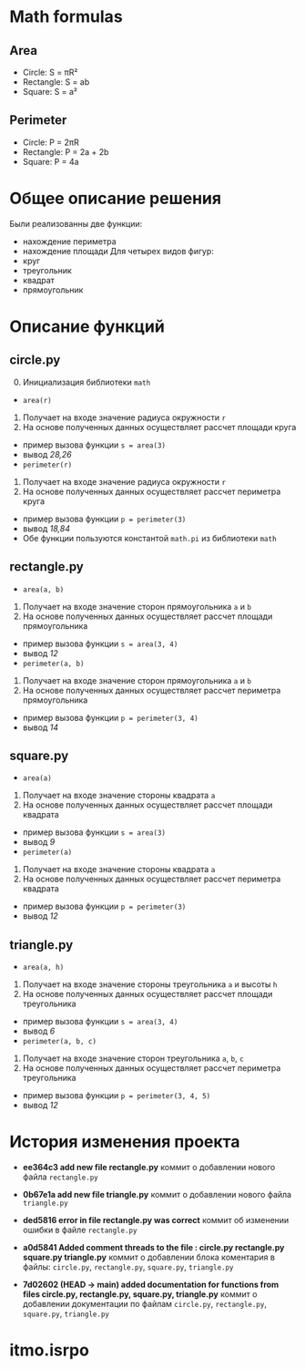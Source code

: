 # Math formulas
## Area
- Circle: S = πR²
- Rectangle: S = ab
- Square: S = a²

## Perimeter
- Circle: P = 2πR
- Rectangle: P = 2a + 2b
- Square: P = 4a

# Общее описание решения
Были реализованны две функции:
- нахождение периметра
- нахождение площади 
Для четырех видов фигур:
- круг
- треугольник
- квадрат
- прямоугольник

# Описание функций

## circle.py
0. Инициализация библиотеки `math`
- `area(r)`
1. Получает на входе значение радиуса окружности `r`
2. На основе полученных данных осуществляет расcчет площади кругa
- пример вызова функции `s = area(3)`
- вывод *28,26*
-  `perimeter(r)`
1. Получает на входе значение радиуса окружности `r`
2. На основе полученных данных осуществляет расcчет периметра круга
- пример вызова функции `p = perimeter(3)`
- вывод *18,84*
- Обе функции пользуются константой `math.pi` из библиотеки `math`
## rectangle.py
- `area(a, b)`
1. Получает на входе значение сторон прямоугольника `a` и `b`
2. На основе полученных данных осуществляет расcчет площади прямоугольника
- пример вызова функции `s = area(3, 4)`
- вывод *12*
-  `perimeter(a, b)`
1. Получает на входе значение сторон прямоугольника  `a` и `b`
2. На основе полученных данных осуществляет расcчет периметра прямоугольника
- пример вызова функции `p = perimeter(3, 4)`
- вывод *14*
## square.py
- `area(a)`
1. Получает на входе значение стороны квадрата `a` 
2. На основе полученных данных осуществляет расcчет площади квадрата
- пример вызова функции `s = area(3)`
- вывод *9*
-  `perimeter(a)`
1. Получает на входе значение стороны квадрата `a` 
2. На основе полученных данных осуществляет расcчет периметра квадрата 
- пример вызова функции `p = perimeter(3)`
- вывод *12*
## triangle.py
- `area(a, h)`
1. Получает на входе значение стороны треугольника `a` и высоты `h`
2. На основе полученных данных осуществляет расcчет площади треугольника
- пример вызова функции `s = area(3, 4)`
- вывод *6*
-  `perimeter(a, b, c)`
1. Получает на входе значение сторон треугольника `a`, `b`, `c`
2. На основе полученных данных осуществляет расcчет периметра треугольника
- пример вызова функции `p = perimeter(3, 4, 5)`
- вывод *12*

# История изменения проекта 
- **ee364c3 add new file rectangle.py**
коммит о добавлении нового файла `rectangle.py` 

- **0b67e1a add new file triangle.py**
коммит о добавлении нового файла `triangle.py`

- **ded5816 error in file rectangle.py was correct**
коммит об изменении ошибки в файле `rectangle.py`

- **a0d5841 Added comment threads to the file : circle.py rectangle.py square.py triangle.py**
коммит о добавлении блока коментария в файлы: `circle.py`, `rectangle.py`, `square.py`, `triangle.py`

- **7d02602 (HEAD -> main) added documentation for functions from files circle.py, rectangle.py, square.py, triangle.py**
коммит о добавлении документации по файлам  `circle.py`, `rectangle.py`, `square.py`, `triangle.py`




# itmo.isrpo
